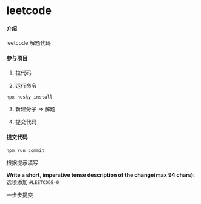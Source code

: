 # leetcode

#### 介绍

leetcode 解题代码

#### 参与项目

1. 拉代码

2. 运行命令

```sh
npx husky install
```

3. 新建分子 => 解题

4. 提交代码

#### 提交代码

```sh
npm run commit
```

根据提示填写

**Write a short, imperative tense description of the change(max 94 chars):**
选项添加 `#LEETCODE-0`

一步步提交
